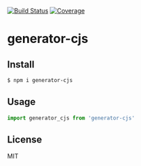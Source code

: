 [![Build Status](https://travis-ci.org/kaelzhang/generator-cjs.svg?branch=master)](https://travis-ci.org/kaelzhang/generator-cjs)
[![Coverage](https://codecov.io/gh/kaelzhang/generator-cjs/branch/master/graph/badge.svg)](https://codecov.io/gh/kaelzhang/generator-cjs)
<!-- optional appveyor tst
[![Windows Build Status](https://ci.appveyor.com/api/projects/status/github/kaelzhang/generator-cjs?branch=master&svg=true)](https://ci.appveyor.com/project/kaelzhang/generator-cjs)
-->
<!-- optional npm version
[![NPM version](https://badge.fury.io/js/generator-cjs.svg)](http://badge.fury.io/js/generator-cjs)
-->
<!-- optional npm downloads
[![npm module downloads per month](http://img.shields.io/npm/dm/generator-cjs.svg)](https://www.npmjs.org/package/generator-cjs)
-->
<!-- optional dependency status
[![Dependency Status](https://david-dm.org/kaelzhang/generator-cjs.svg)](https://david-dm.org/kaelzhang/generator-cjs)
-->

# generator-cjs

<!-- description -->

## Install

```sh
$ npm i generator-cjs
```

## Usage

```js
import generator_cjs from 'generator-cjs'
```

## License

MIT
